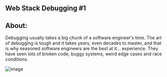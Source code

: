 ## Web Stack Debugging #1
## About:
Debugging usually takes a big chunk of a software engineer’s time. The art of debugging is tough and it takes years, even decades to master, and that is why seasoned software engineers are the best at it… experience. They have seen lots of broken code, buggy systems, weird edge cases and race conditions.

![image](https://github.com/Smambo/alx-system_engineering-devops/assets/113464914/7227f1c0-0d46-4d8e-bf0f-6bf1a9eb815e)
